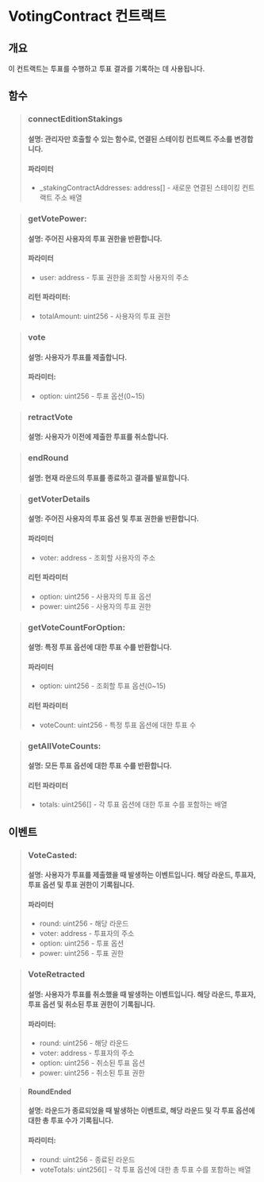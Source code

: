 # VotingContract 컨트랙트
## 개요
이 컨트랙트는 투표를 수행하고 투표 결과를 기록하는 데 사용됩니다.

## 함수
> ### connectEditionStakings
> #### 설명: 관리자만 호출할 수 있는 함수로, 연결된 스테이킹 컨트랙트 주소를 변경합니다.
> #### 파라미터
> * _stakingContractAddresses: address[] - 새로운 연결된 스테이킹 컨트랙트 주소 배열

> ### getVotePower:
> #### 설명: 주어진 사용자의 투표 권한을 반환합니다.
> #### 파라미터
> * user: address - 투표 권한을 조회할 사용자의 주소
> #### 리턴 파라미터:
> * totalAmount: uint256 - 사용자의 투표 권한

> ### vote
> #### 설명: 사용자가 투표를 제출합니다.
> #### 파라미터:
> * option: uint256 - 투표 옵션(0~15)

> ### retractVote
> #### 설명: 사용자가 이전에 제출한 투표를 취소합니다.

> ### endRound
> #### 설명: 현재 라운드의 투표를 종료하고 결과를 발표합니다.

> ### getVoterDetails
> #### 설명: 주어진 사용자의 투표 옵션 및 투표 권한을 반환합니다.
> #### 파라미터
> * voter: address - 조회할 사용자의 주소
> #### 리턴 파라미터
> * option: uint256 - 사용자의 투표 옵션
> * power: uint256 - 사용자의 투표 권한

> ### getVoteCountForOption:
> #### 설명: 특정 투표 옵션에 대한 투표 수를 반환합니다.
> #### 파라미터
> * option: uint256 - 조회할 투표 옵션(0~15)
> #### 리턴 파라미터
> * voteCount: uint256 - 특정 투표 옵션에 대한 투표 수

> ### getAllVoteCounts:
> #### 설명: 모든 투표 옵션에 대한 투표 수를 반환합니다.
> #### 리턴 파라미터
> * totals: uint256[] - 각 투표 옵션에 대한 투표 수를 포함하는 배열

## 이벤트
> ### VoteCasted:
> #### 설명: 사용자가 투표를 제출했을 때 발생하는 이벤트입니다. 해당 라운드, 투표자, 투표 옵션 및 투표 권한이 기록됩니다.
> #### 파라미터
> * round: uint256 - 해당 라운드
> * voter: address - 투표자의 주소
> * option: uint256 - 투표 옵션
> * power: uint256 - 투표 권한

> ### VoteRetracted
> #### 설명: 사용자가 투표를 취소했을 때 발생하는 이벤트입니다. 해당 라운드, 투표자, 투표 옵션 및 취소된 투표 권한이 기록됩니다.
> #### 파라미터:
> * round: uint256 - 해당 라운드
> * voter: address - 투표자의 주소
> * option: uint256 - 취소된 투표 옵션
> * power: uint256 - 취소된 투표 권한

> #### RoundEnded
> #### 설명: 라운드가 종료되었을 때 발생하는 이벤트로, 해당 라운드 및 각 투표 옵션에 대한 총 투표 수가 기록됩니다.
> #### 파라미터:
> * round: uint256 - 종료된 라운드
> * voteTotals: uint256[] - 각 투표 옵션에 대한 총 투표 수를 포함하는 배열
